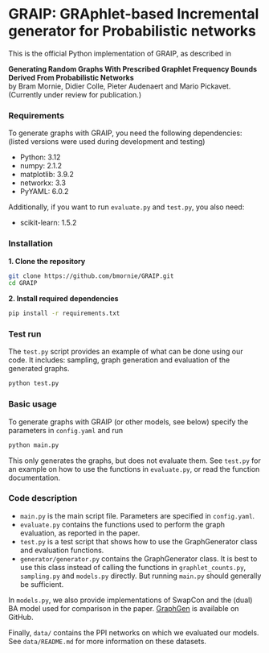 # GRAIP: GRAphlet-based Incremental generator for Probabilistic networks

This is the official Python implementation of GRAIP, as described in  

**Generating Random Graphs With Prescribed Graphlet Frequency Bounds Derived From Probabilistic Networks**  
by Bram Mornie, Didier Colle, Pieter Audenaert and Mario Pickavet.  
(Currently under review for publication.)  

### Requirements  
To generate graphs with GRAIP, you need the following dependencies: (listed versions were used during development and testing)  
- Python: 3.12  
- numpy: 2.1.2
- matplotlib: 3.9.2  
- networkx: 3.3
- PyYAML: 6.0.2
  
Additionally, if you want to run `evaluate.py` and `test.py`, you also need:
- scikit-learn: 1.5.2

### Installation  
**1. Clone the repository**  
```bash
git clone https://github.com/bmornie/GRAIP.git
cd GRAIP
```
**2. Install required dependencies**  
```bash
pip install -r requirements.txt
```

### Test run
The `test.py` script provides an example of what can be done using our code. It includes: sampling, graph generation and evaluation of the generated graphs.
```bash
python test.py
```

### Basic usage
To generate graphs with GRAIP (or other models, see below) specify the parameters in `config.yaml` and run
```bash
python main.py
```
This only generates the graphs, but does not evaluate them. See `test.py` for an example on how to use the functions in `evaluate.py`, or read the function documentation.

### Code description
- `main.py` is the main script file. Parameters are specified in `config.yaml`.
- `evaluate.py` contains the functions used to perform the graph evaluation, as reported in the paper.
- `test.py` is a test script that shows how to use the GraphGenerator class and evaluation functions.
- `generator/generator.py` contains the GraphGenerator class. It is best to use this class instead of calling the functions in `graphlet_counts.py`, `sampling.py` and `models.py` directly. But running `main.py` should generally be sufficient.
  
In `models.py`, we also provide implementations of SwapCon and the (dual) BA model used for comparison in the paper. [GraphGen](https://github.com/idea-iitd/graphgen) is available on GitHub.

Finally, `data/` contains the PPI networks on which we evaluated our models. See `data/README.md` for more information on these datasets.
